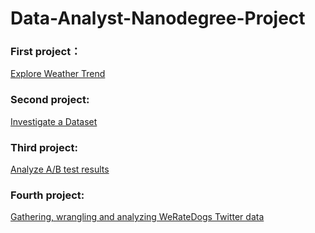 # Data-Analyst-Nanodegree-Project

### First project：

[Explore Weather Trend](Exploring-Weather-Trends.md)

### Second project:

[Investigate a Dataset](investigate-a-dataset.ipynb)

### Third project:

[Analyze A/B test results](Analyze_ab_test_results_notebook.ipynb)

### Fourth project:

[Gathering, wrangling and analyzing WeRateDogs Twitter data](wrangle_act.ipynb)

